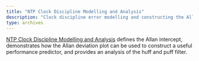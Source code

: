 ```yaml
---
title: "NTP Clock Discipline Modelling and Analysis"
description: "Clock discipline error modelling and constructing the Allan deviation plot."
type: archives
---
```


[NTP Clock Discipline Modelling and Analysis](/reflib/brief/algor/algor.pdf) defines the Allan intercept, demonstrates how the Allan deviation plot can be used to construct a useful performance predictor, and provides an analysis of the huff and puff filter.

<br>